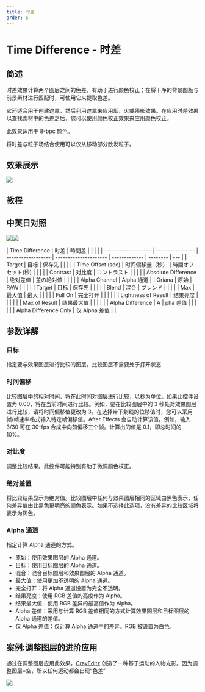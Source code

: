 ```yaml
---
title: 时差
order: 6
---
```


# Time Difference - 时差

## 简述

时差效果计算两个图层之间的色差，有助于进行颜色校正；在将干净的背景图版与前景素材进行匹配时，可使用它来提取色差。

它还适合用于创建遮罩，然后利用遮罩来应用烟、火或残影效果。在应用时差效果以查找素材中的色差之后，您可以使用颜色校正效果来应用颜色校正。

此效果适用于 8-bpc 颜色。

将时差与粒子场结合使用可以仅从移动部分散发粒子。

## 效果展示

![](https://cdn.yuelili.com/20220102112242.gif)

## 教程

## 中英日对照

![](https://mir.yuelili.com/user/AE/effects/AE-Effects-Time-Time_Difference.png)![](https://mir.yuelili.com/user/AE/effects/AE-Effects-Time-Timewarp_cn.png)

| Time Difference     | 时差             | 時間差             |                       |               |          |
| ------------------- | ---------------- | ------------------ | --------------------- | ------------- | -------- | --- |
| Target              | 目标             | 保存先             |                       |               |          |
| Time Offset (sec)   | 时间偏移量（秒） | 時間オフセット(秒) |                       |               |          |
| Contrast            | 对比度           | コントラスト       |                       |               |          |
| Absolute Difference | 绝对差值         | 差の絶対値         |                       |               |          |
| Alpha Channel       | Alpha 通道       |                    | Oriana                | 原始          | RAW      |
|                     |                  |                    | Target                | 目标          | 保存先   |
|                     |                  |                    | Blend                 | 混合          | ブレンド |
|                     |                  |                    | Max                   | 最大值        | 最大     |
|                     |                  |                    | Full On               | 完全打开      |          |
|                     |                  |                    | Lightness of Result   | 结果亮度      |          |
|                     |                  |                    | Max of Result         | 结果最大值    |          |
|                     |                  |                    | Alpha Difference      | A             | pha 差值 |     |
|                     |                  |                    | Alpha Difference Only | 仅 Alpha 差值 |          |

## 参数详解

### 目标

指定要与效果图层进行比较的图层。比较图层不需要处于打开状态

### 时间偏移

比较图层中的相对时间，将在此时间对图层进行比较，以秒为单位。如果此控件设置为 0.00，将在当前时间进行比较。例如，要在比较图层中的 3
秒处对效果图层进行比较，请将时间偏移值更改为 3。在选择带下划线的位移值时，您可以采用帧/帧速率格式输入特定帧偏移值。After Effects
会自动计算该值。例如，输入 3/30 可在 30-fps 合成中向前偏移三个帧。计算出的值是 0.1，即总时间的 10%。

### 对比度

调整比较结果。此控件可能特别有助于微调颜色校正。

### 绝对差值

将比较结果显示为绝对值。比较图层中任何与效果图层相同的区域由黑色表示，任何差异值由比黑色更明亮的颜色表示。如果不选择此选项，没有差异的比较区域将表示为灰色。

### Alpha 通道

指定计算 Alpha 通道的方式。

- 原始：使用效果图层的 Alpha 通道。
- 目标：使用目标图层的 Alpha 通道。
- 混合：混合目标图层和效果图层的 Alpha 通道。
- 最大值：使用更加不透明的 Alpha 通道。
- 完全打开：将 Alpha 通道设置为完全不透明。
- 结果亮度：使用 RGB 差值的亮度作为 Alpha。
- 结果最大值：使用 RGB 差异的最高值作为 Alpha。
- Alpha 差值：采用与计算 RGB 差值相同的方式计算效果图层和目标图层的 Alpha 通道的差值。
- 仅 Alpha 差值：仅计算 Alpha 通道中的差异。RGB 被设置为白色。

## 案例:调整图层的进阶应用

通过在调整图层应用此效果，[CrayEditz](https://www.youtube.com/watch?v=XAN43CBonXk&ab_channel=CrayEditz)
创造了一种基于运动的人物光影。因为调整图层=空，所以任何运动都会出现“色差”

![](https://cdn.yuelili.com/20220102113010.png)
